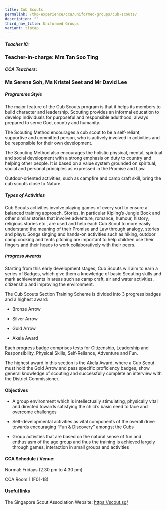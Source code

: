 ```yaml
---
title: Cub Scouts
permalink: /tkp-experience/cca/uniformed-groups/cub-scouts/
description: ""
third_nav_title: Uniformed Groups
variant: tiptap
---
```

<h5>Teacher IC:</h5>
<h3>Teacher-in-charge: Mrs Tan Soo Ting</h3>
<h5>CCA Teachers:</h5>
<h3>Ms Serene Soh, Ms Kristel Seet and Mr David Lee</h3>
<h5>Programme Style</h5>
<p>The major feature of the Cub Scouts program is that it helps its members
to build character and leadership. Scouting provides an informal education
to develop individuals for purposeful and responsible adulthood, always
prepared to serve God, country and humanity.</p>
<p>The Scouting Method encourages a cub scout to be a self-reliant, supportive
and committed person, who is actively involved in activities and be responsible
for their own development.</p>
<p>The Scouting Method also encourages the holistic physical, mental, spiritual
and social development with a strong emphasis on duty to country and helping
other people. It is based on a value system grounded on spiritual, social
and personal principles as expressed in the Promise and Law.</p>
<p>Outdoor-oriented activities, such as campfire and camp craft skill, bring
the cub scouts close to Nature.</p>
<h5><strong>Types of Activities</strong></h5>
<p>Cub Scouts activities involve playing games of every sort to ensure a
balanced training approach. Stories, in particular Kipling’s Jungle Book
and other similar stories that involve adventure, romance, humour, history,
religious stories etc., are used and help each Cub Scout to more easily
understand the meaning of their Promise and Law through analogy, stories
and plays. Songs singing and hands-on activities such as hiking, outdoor
camp cooking and tents pitching are important to help children use their
fingers and their heads to work collaboratively with their peers.</p>
<h5>Progress Awards</h5>
<p>Starting from this early development stages, Cub Scouts will aim to earn
a series of Badges, which give them a knowledge of basic Scouting skills
and mark achievements in areas such as camp craft, air and water activities,
citizenship and improving the environment.</p>
<p>The Cub Scouts Section Training Scheme is divided into 3 progress badges
and a highest award:</p>
<ul data-tight="true" class="tight">
<li>
<p>Bronze Arrow</p>
</li>
<li>
<p>Silver Arrow</p>
</li>
<li>
<p>Gold Arrow</p>
</li>
<li>
<p>Akela Award</p>
</li>
</ul>
<p>Each progress badge comprises tests for Citizenship, Leadership and Responsibility,
Physical Skills, Self-Reliance, Adventure and Fun.</p>
<p>The highest award in this section is the Akela Award, where a Cub Scout
must hold the Gold Arrow and pass specific proficiency badges, show general
knowledge of scouting and successfully complete an interview with the District
Commissioner.</p>
<h4>Objectives</h4>
<ul data-tight="true" class="tight">
<li>
<p>A group environment which is intellectually stimulating, physically vital
and directed towards satisfying the child’s basic need to face and overcome
challenges</p>
</li>
<li>
<p>Self-developmental activities as vital components of the overall drive
towards encouraging “Fun &amp; Discovery” amongst the Cubs</p>
</li>
<li>
<p>Group activities that are based on the natural sense of fun and enthusiasm
of the age group and thus the training is achieved largely through games,
interaction in small groups and activities</p>
</li>
</ul>
<h4>CCA Schedule / Venue:</h4>
<p>Normal: Fridays (2.30 pm to 4.30 pm)</p>
<p>CCA Room 1 (F01-18)</p>
<h4>Useful links</h4>
<p>The Singapore Scout Association Website:&nbsp;<a href="https://scout.sg/" rel="noopener noreferrer nofollow" target="_blank">https://scout.sg/</a>
</p>
<p></p>